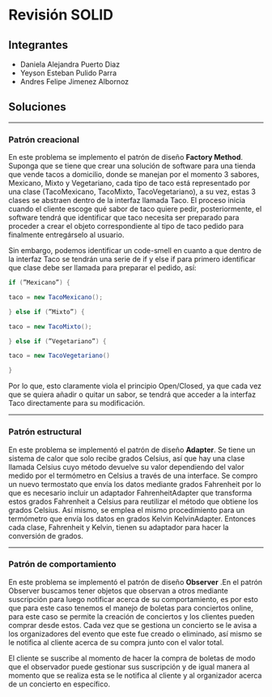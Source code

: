 # Revisión SOLID


## Integrantes

- Daniela Alejandra Puerto Diaz
- Yeyson Esteban Pulido Parra
- Andres Felipe Jimenez Albornoz




## Soluciones
----------------------
### Patrón creacional

En este problema se implemento el patrón de diseño __Factory Method__. Suponga que se tiene que crear una solución de software para una tienda que vende tacos a domicilio, donde se manejan por el momento 3 sabores, Mexicano, Mixto y Vegetariano, cada tipo de taco está representado por una clase (TacoMexicano, TacoMixto, TacoVegetariano), a su vez, estas 3 clases se abstraen dentro de la interfaz llamada Taco. El proceso inicia cuando el cliente escoge qué sabor de taco quiere pedir, posteriormente, el software tendrá que identificar que taco necesita ser preparado para proceder a crear el objeto correspondiente al tipo de taco pedido para finalmente entregárselo al usuario. 

Sin embargo, podemos identificar un code-smell en cuanto a que dentro de la interfaz Taco se tendrán una serie de if y else if para primero identificar que clase debe ser llamada para preparar el pedido, así:

```Java
if (”Mexicano”) {

taco = new TacoMexicano();

} else if (”Mixto”) {

taco = new TacoMixto();

} else if (”Vegetariano”) {

taco = new TacoVegetariano()

}
```
Por lo que, esto claramente viola el principio Open/Closed, ya que cada vez que se quiera añadir o quitar un sabor, se tendrá que acceder a la interfaz Taco directamente para su modificación.

--------------------------------
### Patrón estructural

En este problema se implementó el patrón de diseño __Adapter__. Se tiene un sistema de calor que solo recibe grados Celsius, así que hay una clase llamada Celsius cuyo método devuelve su valor dependiendo del valor medido por el termómetro en Celsius a través de una interface. 
Se compro un nuevo termostato que envía los datos mediante grados Fahrenheit por lo que es necesario incluir un adaptador FahrenheitAdapter que transforma estos grados Fahrenheit a Celsius para reutilizar el método que obtiene los grados Celsius. 
Así mismo, se emplea el mismo procedimiento para un termómetro que envía los datos en grados Kelvin KelvinAdapter. Entonces cada clase, Fahrenheit y Kelvin, tienen su adaptador para hacer la conversión de grados.

----------------------------------
### Patrón de comportamiento

En este problema se implementó el patrón de diseño __Observer__ .En el patrón Observer buscamos tener objetos que observan a otros mediante suscripción para luego notificar acerca de su comportamiento, es por esto que para este caso tenemos el manejo de boletas para conciertos online, para este caso se permite la creación de conciertos y los clientes pueden comprar desde estos. Cada vez que se gestiona un concierto se le avisa a los organizadores del evento que este fue creado o eliminado, así mismo se le notifica al cliente acerca de su compra junto con el valor total. 

El cliente se suscribe al momento de hacer la compra de boletas de modo que el observador puede gestionar sus suscripción y de igual manera al momento que se realiza esta se le notifica al cliente y al organizador acerca de un concierto en específico.




